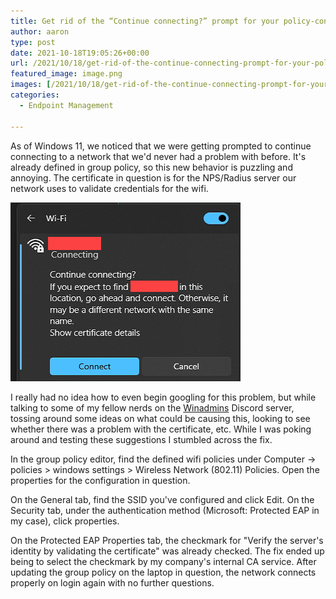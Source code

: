```yaml
---
title: Get rid of the “Continue connecting?” prompt for your policy-configured wifi networks
author: aaron
type: post
date: 2021-10-18T19:05:26+00:00
url: /2021/10/18/get-rid-of-the-continue-connecting-prompt-for-your-policy-configured-wifi-networks/
featured_image: image.png
images: [/2021/10/18/get-rid-of-the-continue-connecting-prompt-for-your-policy-configured-wifi-networks/image.png]
categories:
  - Endpoint Management

---
```

 

As of Windows 11, we noticed that we were getting prompted to continue connecting to a network that we'd never had a problem with before. It's already defined in group policy, so this new behavior is puzzling and annoying. The certificate in question is for the NPS/Radius server our network uses to validate credentials for the wifi.

![Continue Connecting](image.png "Continue Connecting")

I really had no idea how to even begin googling for this problem, but while talking to some of my fellow nerds on the [Winadmins](http://winadmins.io/) Discord server, tossing around some ideas on what could be causing this, looking to see whether there was a problem with the certificate, etc. While I was poking around and testing these suggestions I stumbled across the fix.

In the group policy editor, find the defined wifi policies under Computer -> policies > windows settings > Wireless Network (802.11) Policies. Open the properties for the configuration in question.

On the General tab, find the SSID you've configured and click Edit. On the Security tab, under the authentication method (Microsoft: Protected EAP in my case), click properties.

On the Protected EAP Properties tab, the checkmark for "Verify the server's identity by validating the certificate" was already checked. The fix ended up being to select the checkmark by my company's internal CA service. After updating the group policy on the laptop in question, the network connects properly on login again with no further questions.
